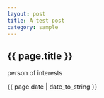 ```yaml
---
layout: post
title: A test post
category: sample
---
```

<h2>{{ page.title }}</h2>
<p>person of interests</p>
<p>{{ page.date | date_to_string }}</p>
